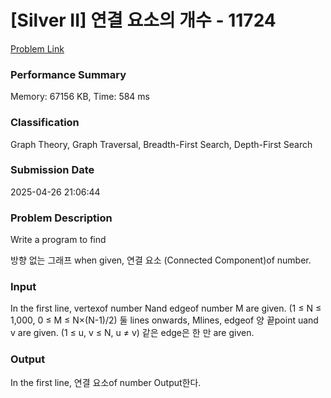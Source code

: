 <!-- Official English translation (US) — human-reviewed -->
<!-- Original: README.md -->
<!-- Translation generated: 2025-10-26 16:46:49 UTC -->

# [Silver II] 연결 요소의 개수 - 11724 

[Problem Link](https://www.acmicpc.net/problem/11724) 

### Performance Summary

Memory: 67156 KB, Time: 584 ms

### Classification

Graph Theory, Graph Traversal, Breadth-First Search, Depth-First Search

### Submission Date

2025-04-26 21:06:44

### Problem Description

Write a program to find <p>방향 없는 그래프 when given, 연결 요소 (Connected Component)of number.</p>

### Input 

 <p>In the first line, vertexof number Nand edgeof number M are given. (1 ≤ N ≤ 1,000, 0 ≤ M ≤ N×(N-1)/2) 둘 lines onwards, Mlines, edgeof 양 끝point uand v are given. (1 ≤ u, v ≤ N, u ≠ v) 같은 edge은 한 만 are given.</p>

### Output 

 <p>In the first line, 연결 요소of number Output한다.</p>

